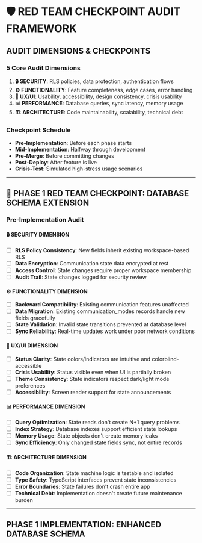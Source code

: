 # 🛡️ RED TEAM CHECKPOINT AUDIT FRAMEWORK

## AUDIT DIMENSIONS & CHECKPOINTS

### **5 Core Audit Dimensions**

1. **🔒 SECURITY**: RLS policies, data protection, authentication flows
2. **⚙️ FUNCTIONALITY**: Feature completeness, edge cases, error handling  
3. **🎨 UX/UI**: Usability, accessibility, design consistency, crisis usability
4. **📊 PERFORMANCE**: Database queries, sync latency, memory usage
5. **🏗️ ARCHITECTURE**: Code maintainability, scalability, technical debt

### **Checkpoint Schedule**
- **Pre-Implementation**: Before each phase starts
- **Mid-Implementation**: Halfway through development  
- **Pre-Merge**: Before committing changes
- **Post-Deploy**: After feature is live
- **Crisis-Test**: Simulated high-stress usage scenarios

---

## 🔴 PHASE 1 RED TEAM CHECKPOINT: DATABASE SCHEMA EXTENSION

### **Pre-Implementation Audit**

#### **🔒 SECURITY DIMENSION**
- [ ] **RLS Policy Consistency**: New fields inherit existing workspace-based RLS
- [ ] **Data Encryption**: Communication state data encrypted at rest
- [ ] **Access Control**: State changes require proper workspace membership
- [ ] **Audit Trail**: State changes logged for security review

#### **⚙️ FUNCTIONALITY DIMENSION**  
- [ ] **Backward Compatibility**: Existing communication features unaffected
- [ ] **Data Migration**: Existing communication_modes records handle new fields gracefully
- [ ] **State Validation**: Invalid state transitions prevented at database level
- [ ] **Sync Reliability**: Real-time updates work under poor network conditions

#### **🎨 UX/UI DIMENSION**
- [ ] **Status Clarity**: State colors/indicators are intuitive and colorblind-accessible
- [ ] **Crisis Usability**: Status visible even when UI is partially broken
- [ ] **Theme Consistency**: State indicators respect dark/light mode preferences
- [ ] **Accessibility**: Screen reader support for state announcements

#### **📊 PERFORMANCE DIMENSION**
- [ ] **Query Optimization**: State reads don't create N+1 query problems
- [ ] **Index Strategy**: Database indexes support efficient state lookups
- [ ] **Memory Usage**: State objects don't create memory leaks
- [ ] **Sync Efficiency**: Only changed state fields sync, not entire records

#### **🏗️ ARCHITECTURE DIMENSION**
- [ ] **Code Organization**: State machine logic is testable and isolated
- [ ] **Type Safety**: TypeScript interfaces prevent state inconsistencies
- [ ] **Error Boundaries**: State failures don't crash entire app
- [ ] **Technical Debt**: Implementation doesn't create future maintenance burden

---

## PHASE 1 IMPLEMENTATION: ENHANCED DATABASE SCHEMA
